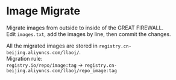 # Image Migrate

Migrate images from outside to inside of the GREAT FIREWALL.  
Edit `images.txt`, add the images by line, then commit the changes.

All the migrated images are stored in `registry.cn-beijing.aliyuncs.com/llaoj/`.  
Migration rule:  
`registry.io/repo/image:tag` -> `registry.cn-beijing.aliyuncs.com/llaoj/repo_image:tag`
